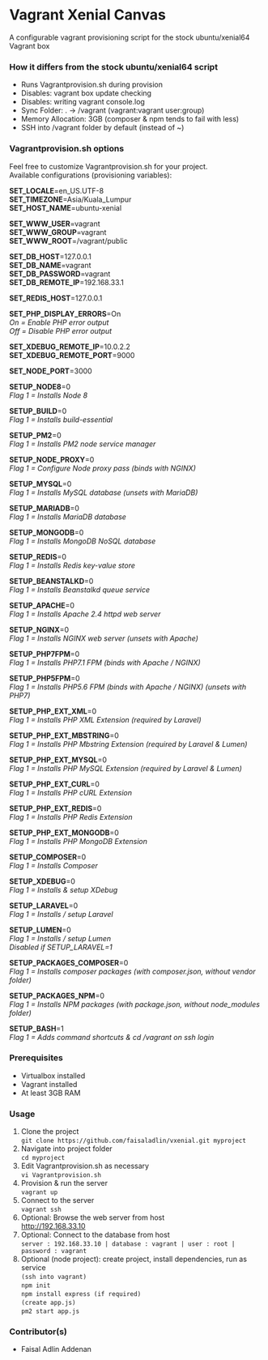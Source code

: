 # Vagrant Xenial Canvas #

A configurable vagrant provisioning script for the stock ubuntu/xenial64 Vagrant box

### How it differs from the stock ubuntu/xenial64 script ###

* Runs Vagrantprovision.sh during provision
* Disables: vagrant box update checking
* Disables: writing vagrant console.log
* Sync Folder: . -> /vagrant (vagrant:vagrant user:group)
* Memory Allocation: 3GB (composer & npm tends to fail with less)
* SSH into /vagrant folder by default (instead of ~)

### Vagrantprovision.sh options ###

Feel free to customize Vagrantprovision.sh for your project.  
Available configurations (provisioning variables):

**SET_LOCALE**=en_US.UTF-8  
**SET_TIMEZONE**=Asia/Kuala_Lumpur  
**SET_HOST_NAME**=ubuntu-xenial

**SET_WWW_USER**=vagrant  
**SET_WWW_GROUP**=vagrant  
**SET_WWW_ROOT**=/vagrant/public

**SET_DB_HOST**=127.0.0.1  
**SET_DB_NAME**=vagrant  
**SET_DB_PASSWORD**=vagrant  
**SET_DB_REMOTE_IP**=192.168.33.1

**SET_REDIS_HOST**=127.0.0.1

**SET_PHP_DISPLAY_ERRORS**=On  
*On = Enable PHP error output*  
*Off = Disable PHP error output*

**SET_XDEBUG_REMOTE_IP**=10.0.2.2  
**SET_XDEBUG_REMOTE_PORT**=9000

**SET_NODE_PORT**=3000

**SETUP_NODE8**=0  
*Flag 1 = Installs Node 8*

**SETUP_BUILD**=0  
*Flag 1 = Installs build-essential*

**SETUP_PM2**=0  
*Flag 1 = Installs PM2 node service manager*

**SETUP_NODE_PROXY**=0  
*Flag 1 = Configure Node proxy pass (binds with NGINX)*

**SETUP_MYSQL**=0  
*Flag 1 = Installs MySQL database (unsets with MariaDB)*

**SETUP_MARIADB**=0  
*Flag 1 = Installs MariaDB database*

**SETUP_MONGODB**=0  
*Flag 1 = Installs MongoDB NoSQL database*

**SETUP_REDIS**=0  
*Flag 1 = Installs Redis key-value store*

**SETUP_BEANSTALKD**=0  
*Flag 1 = Installs Beanstalkd queue service*

**SETUP_APACHE**=0  
*Flag 1 = Installs Apache 2.4 httpd web server*

**SETUP_NGINX**=0  
*Flag 1 = Installs NGINX web server (unsets with Apache)*

**SETUP_PHP7FPM**=0  
*Flag 1 = Installs PHP7.1 FPM (binds with Apache / NGINX)*

**SETUP_PHP5FPM**=0  
*Flag 1 = Installs PHP5.6 FPM (binds with Apache / NGINX) (unsets with PHP7)*

**SETUP_PHP_EXT_XML**=0  
*Flag 1 = Installs PHP XML Extension (required by Laravel)*

**SETUP_PHP_EXT_MBSTRING**=0  
*Flag 1 = Installs PHP Mbstring Extension (required by Laravel & Lumen)*

**SETUP_PHP_EXT_MYSQL**=0  
*Flag 1 = Installs PHP MySQL Extension (required by Laravel & Lumen)*

**SETUP_PHP_EXT_CURL**=0  
*Flag 1 = Installs PHP cURL Extension*

**SETUP_PHP_EXT_REDIS**=0  
*Flag 1 = Installs PHP Redis Extension*

**SETUP_PHP_EXT_MONGODB**=0  
*Flag 1 = Installs PHP MongoDB Extension*

**SETUP_COMPOSER**=0  
*Flag 1 = Installs Composer*

**SETUP_XDEBUG**=0  
*Flag 1 = Installs & setup XDebug*

**SETUP_LARAVEL**=0  
*Flag 1 = Installs / setup Laravel*

**SETUP_LUMEN**=0  
*Flag 1 = Installs / setup Lumen*  
*Disabled if SETUP_LARAVEL=1*

**SETUP_PACKAGES_COMPOSER**=0  
*Flag 1 = Installs composer packages (with composer.json, without vendor folder)*

**SETUP_PACKAGES_NPM**=0  
*Flag 1 = Installs NPM packages (with package.json, without node_modules folder)*

**SETUP_BASH**=1  
*Flag 1 = Adds command shortcuts & cd /vagrant on ssh login*

### Prerequisites ###

* Virtualbox installed
* Vagrant installed
* At least 3GB RAM

### Usage ###

1. Clone the project  
`git clone https://github.com/faisaladlin/vxenial.git myproject`
2. Navigate into project folder  
`cd myproject`
3. Edit Vagrantprovision.sh as necessary  
`vi Vagrantprovision.sh`
4. Provision & run the server  
`vagrant up`
5. Connect to the server  
`vagrant ssh`
6. Optional: Browse the web server from host  
http://192.168.33.10
7. Optional: Connect to the database from host  
`server : 192.168.33.10 | database : vagrant | user : root | password : vagrant`
8. Optional (node project): create project, install dependencies, run as service  
`(ssh into vagrant)`  
`npm init`  
`npm install express (if required)`  
`(create app.js)`  
`pm2 start app.js`

### Contributor(s) ###

* Faisal Adlin Addenan

